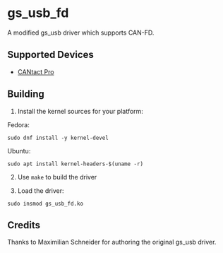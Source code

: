 # gs_usb_fd

A modified gs_usb driver which supports CAN-FD.

## Supported Devices

- [CANtact Pro](https://cantact.io)

## Building

1. Install the kernel sources for your platform:

Fedora:

```
sudo dnf install -y kernel-devel
```

Ubuntu:

```
sudo apt install kernel-headers-$(uname -r)
```

2. Use `make` to build the driver

3. Load the driver:

`sudo insmod gs_usb_fd.ko`

## Credits

Thanks to Maximilian Schneider for authoring the original gs_usb driver.
